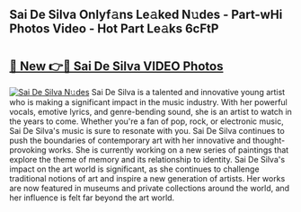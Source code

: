 ## Sai De Silva Onlyf𝚊ns Le𝚊ked N𝚞des - Part-wHi Photos Video - Hot Part Le𝚊ks 6cFtP

# <h2><a href="http://ac33024.deff.icu/?id=Sai+De+Silva">🔗 New 👉🔴 Sai De Silva VIDEO Photos</a></h2>

[![Sai De Silva N𝚞des](https://i.imgur.com/rIISA9y.gif)](http://ac33024.deff.icu/?id=Sai+De+Silva)
Sai De Silva is a talented and innovative young artist who is making a significant impact in the music industry. With her powerful vocals, emotive lyrics, and genre-bending sound, she is an artist to watch in the years to come. Whether you're a fan of pop, rock, or electronic music, Sai De Silva's music is sure to resonate with you. Sai De Silva continues to push the boundaries of contemporary art with her innovative and thought-provoking works. She is currently working on a new series of paintings that explore the theme of memory and its relationship to identity. Sai De Silva's impact on the art world is significant, as she continues to challenge traditional notions of art and inspire a new generation of artists. Her works are now featured in museums and private collections around the world, and her influence is felt far beyond the art world.
